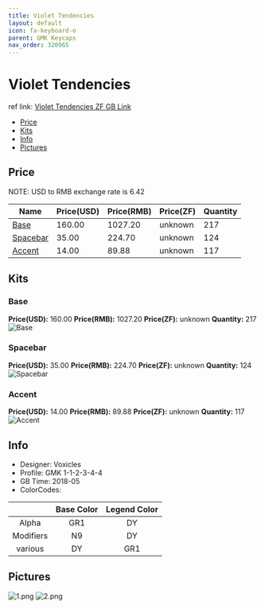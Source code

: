 ```yaml
---
title: Violet Tendencies 
layout: default
icon: fa-keyboard-o
parent: GMK Keycaps
nav_order: 320965
---
```


# Violet Tendencies 

ref link: [Violet Tendencies ZF GB Link](http://www.zfrontier.com/m/3609)

* [Price](#price)
* [Kits](#kits)
* [Info](#info)
* [Pictures](#pictures)


## Price  
NOTE: USD to RMB exchange rate is 6.42

| Name          | Price(USD)    |  Price(RMB) |  Price(ZF) | Quantity |
| ------------- | ------------- |  ---------- |  --------- | -------- |
|[Base](#base)|160.00|1027.20|unknown|217|
|[Spacebar](#spacebar)|35.00|224.70|unknown|124|
|[Accent](#accent)|14.00|89.88|unknown|117|


## Kits
### Base
**Price(USD):** 160.00    **Price(RMB):** 1027.20    **Price(ZF):** unknown    **Quantity:** 217  
<img src="{{ 'assets/images/gmk-keycaps/violettendencies/kits_pics/base.jpeg' | relative_url }}" alt="Base" class="image featured">

### Spacebar
**Price(USD):** 35.00    **Price(RMB):** 224.70    **Price(ZF):** unknown    **Quantity:** 124  
<img src="{{ 'assets/images/gmk-keycaps/violettendencies/kits_pics/spacebar.jpeg' | relative_url }}" alt="Spacebar" class="image featured">

### Accent
**Price(USD):** 14.00    **Price(RMB):** 89.88    **Price(ZF):** unknown    **Quantity:** 117  
<img src="{{ 'assets/images/gmk-keycaps/violettendencies/kits_pics/accent.png' | relative_url }}" alt="Accent" class="image featured">


## Info
* Designer: Voxicles
* Profile: GMK 1-1-2-3-4-4
* GB Time: 2018-05
* ColorCodes: 

||Base Color      | Legend Color
| :-------------: | :-------------: | :------------:
|Alpha|GR1|DY
|Modifiers|N9|DY
|various|DY|GR1


## Pictures
<img src="{{ 'assets/images/gmk-keycaps/violettendencies/rendering_pics/1.png' | relative_url }}" alt="1.png" class="image featured">
<img src="{{ 'assets/images/gmk-keycaps/violettendencies/rendering_pics/2.png' | relative_url }}" alt="2.png" class="image featured">
